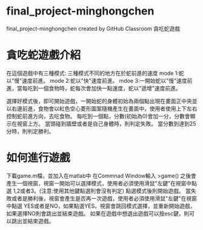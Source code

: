 # final_project-minghongchen
final_project-minghongchen created by GitHub Classroom
貪吃蛇遊戲

# 貪吃蛇遊戲介紹
在這個遊戲中有三種模式:
三種模式不同的地方在於蛇前進的速度
mode 1:蛇以"慢"速度前進。
mode 2:蛇以"快"速度前進。
mdoe 3:一開始蛇以"慢"速度前進，當每吃到一個食物時，蛇每次會加快一點速度，蛇以"遞增"速度前進。

選擇好模式後，即可開始遊戲，一開始蛇的身體初始為兩個點出現在畫面正中央並以右邊前進，食物會以紅色空心菱形圖案隨機產生在畫面中，使用者使用上下左右控制蛇前進方向，去吃食物。
每吃到一個點，分數(初始為0)會加一分，分數會顯示在視窗上方。
當頭碰到牆壁或者是自己身體時，則判定失敗。
當分數到達到25分時，則判定勝利。

# 如何進行遊戲
下載game.m檔，並加入在matlab中
在Commnad Window輸入 >game()
之後會產生一個視窗，視窗一開始可以選擇模式，使用者必須使用滑鼠"左鍵"在視窗中點選 1,2或者3。(注意:使用其他鍵點選則會沒有判定)
點選模式後則開始遊戲。
當失敗或者是勝利後，視窗會產生是否再一次遊戲，使用者必須使用滑鼠"左鍵"在視窗中點選 YES或者是NO，如果點選YES，視窗會跳回模式選擇，並重新開始遊戲，如果選擇NO則會跳出並結束遊戲。
如果在遊戲中想退出遊戲可以按esc鍵，則可以跳出並結束遊戲。
